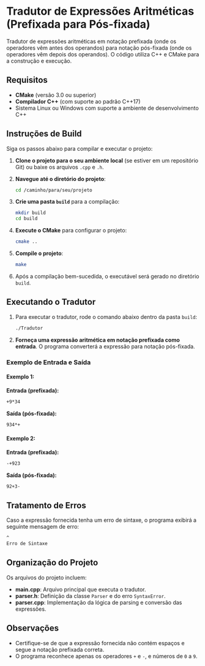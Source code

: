 # Tradutor de Expressões Aritméticas (Prefixada para Pós-fixada)

Tradutor de expressões aritméticas em notação prefixada (onde os operadores vêm antes dos operandos) para notação pós-fixada (onde os operadores vêm depois dos operandos). O código utiliza C++ e CMake para a construção e execução.

## Requisitos

- **CMake** (versão 3.0 ou superior)
- **Compilador C++** (com suporte ao padrão C++17)
- Sistema Linux ou Windows com suporte a ambiente de desenvolvimento C++

## Instruções de Build

Siga os passos abaixo para compilar e executar o projeto:

1. **Clone o projeto para o seu ambiente local** (se estiver em um repositório Git) ou baixe os arquivos `.cpp` e `.h`.

2. **Navegue até o diretório do projeto**:

    ```bash
    cd /caminho/para/seu/projeto
    ```

3. **Crie uma pasta `build`** para a compilação:

    ```bash
    mkdir build
    cd build
    ```

4. **Execute o CMake** para configurar o projeto:

    ```bash
    cmake ..
    ```

5. **Compile o projeto**:

    ```bash
    make
    ```

6. Após a compilação bem-sucedida, o executável será gerado no diretório `build`. 

## Executando o Tradutor

1. Para executar o tradutor, rode o comando abaixo dentro da pasta `build`:

    ```bash
    ./Tradutor
    ```

2. **Forneça uma expressão aritmética em notação prefixada como entrada**. O programa converterá a expressão para notação pós-fixada.

### Exemplo de Entrada e Saída

#### Exemplo 1:

**Entrada (prefixada):**

```bash
+9*34
```

**Saída (pós-fixada):**

```bash
934*+
```

#### Exemplo 2:

**Entrada (prefixada):**

```bash
-+923
```

**Saída (pós-fixada):**

```bash
92+3-
```

## Tratamento de Erros

Caso a expressão fornecida tenha um erro de sintaxe, o programa exibirá a seguinte mensagem de erro:

```bash
^
Erro de Sintaxe
```

## Organização do Projeto

Os arquivos do projeto incluem:

- **main.cpp**: Arquivo principal que executa o tradutor.
- **parser.h**: Definição da classe `Parser` e do erro `SyntaxError`.
- **parser.cpp**: Implementação da lógica de parsing e conversão das expressões.

## Observações

- Certifique-se de que a expressão fornecida não contém espaços e segue a notação prefixada correta.
- O programa reconhece apenas os operadores `+` e `-`, e números de `0` a `9`.

